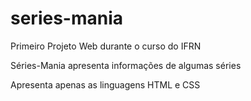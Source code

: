 # series-mania
Primeiro Projeto Web durante o curso do IFRN

Séries-Mania apresenta informações de algumas séries

Apresenta apenas as linguagens HTML e CSS
